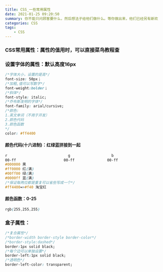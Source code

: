 ```yaml
---
title: CSS_一些常用属性
date: 2021-01-25 09:20:50
summary: 你不能只问顾客要什么，然后想法子给他们做什么。等你做出来，他们已经另有新欢了。
categories: CSS
tags:
	- CSS
---
```


### CSS常用属性：属性的值用时，可以直接菜鸟教程查

### 设置字体的属性：默认高度16px

```css
/*字体大小，设置的是高*/
font-size: 50px；
/*加粗,值可以写数字*/
font-weight:bolder；
/*斜体*/
font-style: italic;
/*乔布斯发明的字体*/
font-family: arial/cursive;
/*颜色:
1.英文单词（不用于开发）
2.颜色代码
3.颜色函数
*/
color: #ff4400
```

#### 颜色代码(十六进制)：红绿蓝拼接到一起

```css
r                            g                   b
00-ff                      00-ff               00-ff   
#000000 黑
#ff0000 红(满)
#00ff00 绿(满)
#0000ff 蓝(满)
/*保证每两位都是重复可以省些写成一个*/
#ff4400=>#f40 淘宝红
```

#### 颜色函数：0-25

```css
rgb(255,255,255)
```

### 盒子属性：

```css
/*复合属性*/
/*border-width border-style border-color*/
/*border-style:dashed*/
border:1px solid black;
/*每个边可以单独设置*/
border-left:1px solid black;
/*透明色*/
border-left-color: transparent;
```

